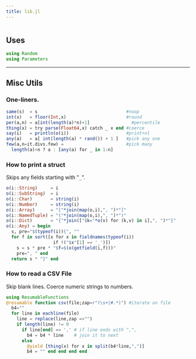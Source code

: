```yaml
---
title: lib.jl
---
```



```julia
```

 ## Uses

```julia
using Random
using Parameters
```

 -------------------------------------------------------------------
 ## Misc Utils
 ### One-liners.

```julia
same(s)  = s                                  #noop       
int(x)   = floor(Int,x)                       #round
per(a,n) = a[int(length(a)*n)+1]                #percentile
thing(x) = try parse(Float64,x) catch _ x end #coerce
say(i)   = println(o(i))                      #print+nl
any(a)   = a[ int(length(a) * rand()) + 1 ]   #pick any one
few(a,n=it.divs.few) =                        #pick many
  length(a)<n ? a : [any(a) for _ in 1:n] 
```

 ### How to print a struct
 Skips any fields starting with "`_`".

```julia
o(i::String)     = i 
o(i::SubString)  = i 
o(i::Char)       = string(i) 
o(i::Number)     = string(i) 
o(i::Array)      = "["*join(map(o,i),", ")*"]" 
o(i::NamedTuple) = "("*join(map(o,i),", ")*")" 
o(i::Dict)       = "{"*join(["$k="*o(v) for (k,v) in i],", ")*"}" 
o(i::Any) = begin
  s, pre="$(typeof(i)){", ""
  for f in sort([x for x in fieldnames(typeof(i)) 
                  if !("$x"[1] == '_')])
    s = s * pre * "$f=$(o(getfield(i,f)))"
    pre=", " end
  return s * "}" end
```

 ### How to read a CSV File
 Skip blank lines. Coerce numeric strings to numbers.

```julia
using ResumableFunctions
@resumable function csv(file;zap=r"(\s+|#.*)") #iterate on file
  b4=""
  for line in eachline(file)
    line = replace(line,zap =>"")
    if length(line) != 0
      if line[end] == ',' # if line ends with ",",
        b4 = b4 * line    # join it to next
      else
        @yield [thing(x) for x in split(b4*line,",")]
        b4 = "" end end end end  

```
